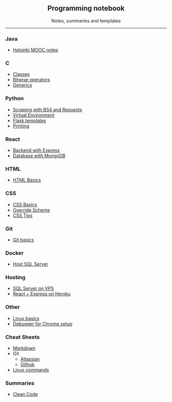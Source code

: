 <div align="center">
<img src=""/>
<h2>Programming notebook</h2>
<p>Notes, summaries and templates</a></p>
</div>

---

### Java

- [Helsinki MOOC notes](https://github.com/banjo/notebook/blob/master/notes/java/mooc.md)

### C

- [Classes](https://github.com/banjo/notebook/blob/master/notes/csharp/class.md)
- [Bitwise operators](https://github.com/banjo/notebook/blob/master/notes/csharp/binary.md)
- [Generics](https://github.com/banjo/notebook/blob/master/notes/csharp/generic.md)

### Python

- [Scraping with BS4 and Requests](https://github.com/banjo/notebook/blob/master/notes/python/scraping.md)
- [Virtual Environment](https://github.com/banjo/notebook/blob/master/notes/python/virtual_environments.md)
- [Flask templates](https://github.com/banjo/notebook/blob/master/notes/python/flask.md)
- [Printing](https://github.com/banjo/notebook/blob/master/notes/python/print.md)

### React

- [Backend with Express](https://github.com/banjo/notebook/blob/master/notes/react/express.md)
- [Database with MongoDB](https://github.com/banjo/notebook/blob/master/notes/react/mongodb.md)

### HTML

- [HTML Basics](https://github.com/banjo/notebook/blob/master/notes/html/html_basics.md)

### CSS

- [CSS Basics](https://github.com/banjo/notebook/blob/master/notes/css/css_basics.md)
- [Override Scheme](https://github.com/banjo/notebook/blob/master/notes/css/override_scheme.md)
- [CSS Tips](https://github.com/banjo/notebook/blob/master/notes/css/css_tips.md)

### Git

- [Git basics](https://github.com/banjo/notebook/blob/master/notes/git/git_basics.md)

### Docker
- [Host SQL Server](https://github.com/banjo/notebook/blob/master/notes/docker/sql.md)

### Hosting

- [SQL Server on VPS](https://github.com/banjo/notebook/blob/master/notes/sql/hostsql.md)
- [React + Express on Heroku](https://github.com/banjo/notebook/blob/master/notes/hosting/heroku.md)

### Other

- [Linux basics](https://github.com/banjo/notebook/blob/master/notes/linux/linux.md)
- [Debugger for Chrome setup](https://github.com/banjo/notebook/blob/master/notes/vscode/debugger.md)

### Cheat Sheets

- [Markdown](https://github.com/adam-p/markdown-here/wiki/Markdown-Cheatsheet)
- Git
  - [Atlassian](https://www.atlassian.com/dam/jcr:8132028b-024f-4b6b-953e-e68fcce0c5fa/atlassian-git-cheatsheet.pdf)
  - [Github](https://github.github.com/training-kit/downloads/github-git-cheat-sheet.pdf)
- [Linux commands](https://www.cheatography.com/davechild/cheat-sheets/linux-command-line/pdf/)

### Summaries

- [Clean Code](https://github.com/jbarroso/clean-code)
